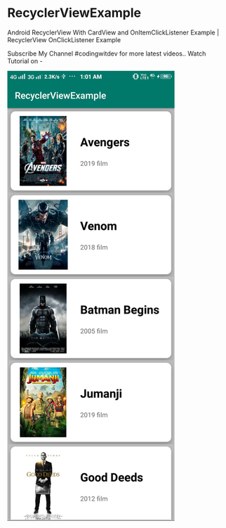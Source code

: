 # RecyclerViewExample
Android RecyclerView With CardView and OnItemClickListener Example | RecyclerView OnClickListener Example 

Subscribe My Channel #codingwitdev for more latest videos..
Watch Tutorial on -


![GitHub Logo](/recycler_view.jpg)
